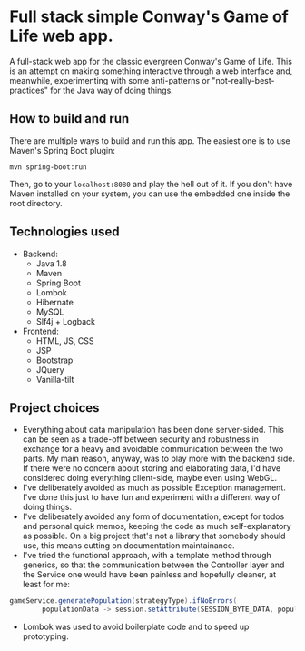 # Full stack simple Conway's Game of Life web app.
A full-stack web app for the classic evergreen Conway's Game of Life. This is an attempt on making something interactive through a web interface and, meanwhile, experimenting with some anti-patterns or "not-really-best-practices" for the Java way of doing things.

## How to build and run
There are multiple ways to build and run this app. The easiest one is to use Maven's Spring Boot plugin:
```
mvn spring-boot:run
```
Then, go to your `localhost:8080` and play the hell out of it.
If you don't have Maven installed on your system, you can use the embedded one inside the root directory.

## Technologies used
- Backend:
    - Java 1.8
    - Maven
    - Spring Boot
    - Lombok
    - Hibernate
    - MySQL
    - Slf4j + Logback
- Frontend:
    - HTML, JS, CSS
    - JSP
    - Bootstrap
    - JQuery
    - Vanilla-tilt

## Project choices
- Everything about data manipulation has been done server-sided. This can be seen as a trade-off between security and robustness in exchange for a heavy and avoidable communication between the two parts.
My main reason, anyway, was to play more with the backend side. If there were no concern about storing and elaborating data, I'd have considered doing everything client-side, maybe even using WebGL.
- I've deliberately avoided as much as possible Exception management. I've done this just to have fun and experiment with a different way of doing things.
- I've deliberately avoided any form of documentation, except for todos and personal quick memos, keeping the code as much self-explanatory as possible. On a big project that's not a library that somebody should use, this means cutting on documentation maintainance.
- I've tried the functional approach, with a template method through generics, so that the communication between the Controller layer and the Service one would have been painless and hopefully cleaner, at least for me:
```Java
gameService.generatePopulation(strategyType).ifNoErrors(
        populationData -> session.setAttribute(SESSION_BYTE_DATA, populationData));
```
- Lombok was used to avoid boilerplate code and to speed up prototyping.
